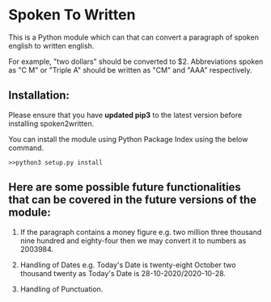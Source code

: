 
# Spoken To Written

This is a Python module which can that can convert a paragraph of spoken english to written english.

 For example, "two dollars" should be converted to $2. Abbreviations spoken as "C M" or "Triple A" should be written as "CM" and "AAA" respectively.


## Installation:


  Please ensure that you have **updated pip3** to the latest version before installing spoken2written.

  You can install the module using Python Package Index using the below command.
   ```
   >>python3 setup.py install
   ```

## Here are some possible future functionalities that  can be covered in the future versions of the module:

1.   If the paragraph contains a money figure e.g. two million three thousand nine hundred and eighty-four then we may convert it to numbers as 2003984.

2.  Handling of Dates e.g. Today's Date is twenty-eight October two thousand twenty as Today's Date is 28-10-2020/2020-10-28.

3. Handling of Punctuation.
